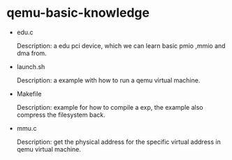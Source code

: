 # qemu-basic-knowledge

* edu.c
	
	Description: a edu pci device, which we can learn basic pmio ,mmio and dma from.

* launch.sh

	Description: a example with how to run a qemu virtual machine.

* Makefile

	Description: example for how to compile a exp, the example also compress the filesystem back.

* mmu.c

	Description: get the physical address for the specific virtual address in qemu virtual machine.
